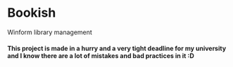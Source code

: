 # Bookish
Winform library management
#### This project is made in a hurry and a very tight deadline for my university and I know there are a lot of mistakes and bad practices in it :D
